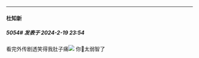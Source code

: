 
*****

####  杜知新  
##### 5054#       发表于 2024-2-19 23:54

看完外传剧透笑得我肚子痛<img src="https://static.saraba1st.com/image/smiley/face2017/067.png" referrerpolicy="no-referrer">
你🦊太弱智了

